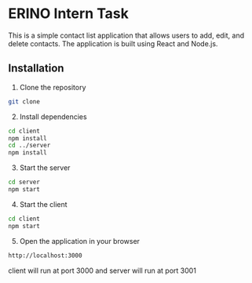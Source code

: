 # ERINO Intern Task
This is a simple contact list application that allows users to add, edit, and delete contacts. The application is built using React and Node.js.
## Installation
1. Clone the repository
```bash
git clone
```
2. Install dependencies
```bash
cd client
npm install
cd ../server
npm install
```
3. Start the server
```bash
cd server
npm start
``` 
4. Start the client
```bash
cd client
npm start
```
5. Open the application in your browser
```bash
http://localhost:3000
```
client will run at port 3000 and server will run at port 3001

